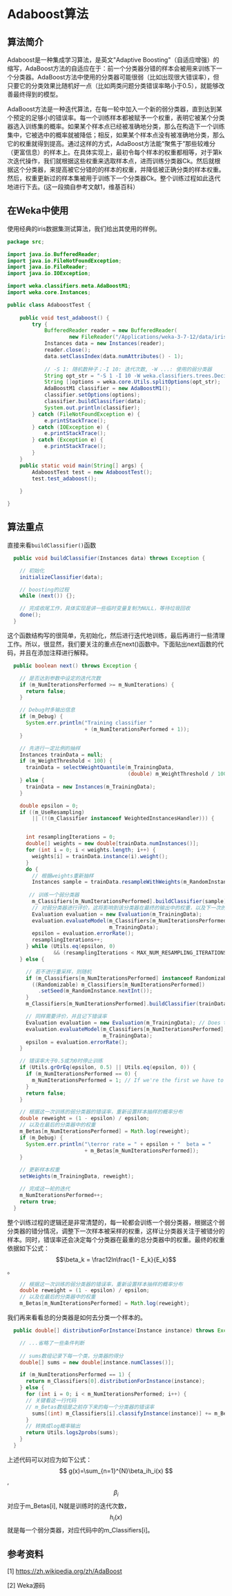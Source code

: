 # Adaboost算法
## 算法简介
Adaboost是一种集成学习算法，是英文"Adaptive Boosting"（自适应增强）的缩写，AdaBoost方法的自适应在于：前一个分类器分错的样本会被用来训练下一个分类器。AdaBoost方法中使用的分类器可能很弱（比如出现很大错误率），但只要它的分类效果比随机好一点（比如两类问题分类错误率略小于0.5），就能够改善最终得到的模型。

AdaBoost方法是一种迭代算法，在每一轮中加入一个新的弱分类器，直到达到某个预定的足够小的错误率。每一个训练样本都被赋予一个权重，表明它被某个分类器选入训练集的概率。如果某个样本点已经被准确地分类，那么在构造下一个训练集中，它被选中的概率就被降低；相反，如果某个样本点没有被准确地分类，那么它的权重就得到提高。通过这样的方式，AdaBoost方法能“聚焦于”那些较难分（更富信息）的样本上。在具体实现上，最初令每个样本的权重都相等，对于第k次迭代操作，我们就根据这些权重来选取样本点，进而训练分类器Ck。然后就根据这个分类器，来提高被它分错的的样本的权重，并降低被正确分类的样本权重。然后，权重更新过的样本集被用于训练下一个分类器Ck。整个训练过程如此迭代地进行下去。(这一段摘自参考文献1，维基百科）
## 在Weka中使用
使用经典的iris数据集测试算法，我们给出其使用的样例。

```java
package src;

import java.io.BufferedReader;
import java.io.FileNotFoundException;
import java.io.FileReader;
import java.io.IOException;

import weka.classifiers.meta.AdaBoostM1;
import weka.core.Instances;

public class AdaboostTest {
	
	public void test_adaboost() {
		try {
			BufferedReader reader = new BufferedReader(
					new FileReader("/Applications/weka-3-7-12/data/iris.arff"));
			Instances data = new Instances(reader);
			reader.close();
			data.setClassIndex(data.numAttributes() - 1);
			
			// -S 1: 随机数种子；-I 10: 迭代次数, -W ...: 使用的弱分类器
			String opt_str = "-S 1 -I 10 -W weka.classifiers.trees.DecisionStump";
			String []options = weka.core.Utils.splitOptions(opt_str);
			AdaBoostM1 classifier = new AdaBoostM1();
			classifier.setOptions(options);
			classifier.buildClassifier(data);
			System.out.println(classifier);
		} catch (FileNotFoundException e) {
			e.printStackTrace();
		} catch (IOException e) {
			e.printStackTrace();
		} catch (Exception e) {
			e.printStackTrace();
		}
	}
	public static void main(String[] args) {
		AdaboostTest test = new AdaboostTest();
		test.test_adaboost();
		
	}

}

```
## 算法重点
直接来看`buildClassifier()`函数

```java
  public void buildClassifier(Instances data) throws Exception {

    // 初始化
    initializeClassifier(data);

    // boosting的过程
    while (next()) {};

    // 完成收尾工作，具体实现是讲一些临时变量复制为NULL，等待垃圾回收
    done();
  }
```
这个函数结构写的很简单，先初始化，然后进行迭代地训练，最后再进行一些清理工作。所以，很显然，我们要关注的重点在next()函数中。下面贴出next函数的代码，并且在添加注释进行解释。

```java
  public boolean next() throws Exception {

    // 是否达到参数中设定的迭代次数
    if (m_NumIterationsPerformed >= m_NumIterations) {
      return false;
    }

    // Debug时多输出信息
    if (m_Debug) {
      System.err.println("Training classifier "
                         + (m_NumIterationsPerformed + 1));
    }

    // 先进行一定比例的抽样
    Instances trainData = null;
    if (m_WeightThreshold < 100) {
      trainData = selectWeightQuantile(m_TrainingData,
                                       (double) m_WeightThreshold / 100);
    } else {
      trainData = new Instances(m_TrainingData);
    }

    double epsilon = 0;
    if ((m_UseResampling)
        || (!(m_Classifier instanceof WeightedInstancesHandler))) {


      int resamplingIterations = 0;
      double[] weights = new double[trainData.numInstances()];
      for (int i = 0; i < weights.length; i++) {
        weights[i] = trainData.instance(i).weight();
      }
      do {
        // 根据weights重新抽样
        Instances sample = trainData.resampleWithWeights(m_RandomInstance, weights);
        
       // 训练一个弱分类器
        m_Classifiers[m_NumIterationsPerformed].buildClassifier(sample);
        // 对弱分类器进行评价，这将影响到该分类器在最终的输出中的权重，以及下一次的抽样分布函数
        Evaluation evaluation = new Evaluation(m_TrainingData); 
        evaluation.evaluateModel(m_Classifiers[m_NumIterationsPerformed],
                                 m_TrainingData);
        epsilon = evaluation.errorRate();
        resamplingIterations++;
      } while (Utils.eq(epsilon, 0)
               && (resamplingIterations < MAX_NUM_RESAMPLING_ITERATIONS));
    } else {

      // 若不进行重采样，则随机
      if (m_Classifiers[m_NumIterationsPerformed] instanceof Randomizable) {
        ((Randomizable) m_Classifiers[m_NumIterationsPerformed])
          .setSeed(m_RandomInstance.nextInt());
      }
      m_Classifiers[m_NumIterationsPerformed].buildClassifier(trainData);

      // 同样需要评价，并且记下错误率
      Evaluation evaluation = new Evaluation(m_TrainingData); // Does this need to be a copy
      evaluation.evaluateModel(m_Classifiers[m_NumIterationsPerformed],
                               m_TrainingData);
      epsilon = evaluation.errorRate();
    }

    // 错误率大于0.5或为0时停止训练
    if (Utils.grOrEq(epsilon, 0.5) || Utils.eq(epsilon, 0)) {
      if (m_NumIterationsPerformed == 0) {
        m_NumIterationsPerformed = 1; // If we're the first we have to use it
      }
      return false;
    }

    // 根据这一次训练的弱分类器的错误率，重新设置样本抽样的概率分布
    double reweight = (1 - epsilon) / epsilon;
    // 以及在最后的分类器中的权重
    m_Betas[m_NumIterationsPerformed] = Math.log(reweight);
    if (m_Debug) {
      System.err.println("\terror rate = " + epsilon + "  beta = "
                         + m_Betas[m_NumIterationsPerformed]);
    }
    
    // 更新样本权重
    setWeights(m_TrainingData, reweight);

    // 完成这一轮的迭代
    m_NumIterationsPerformed++;
    return true;
  }

```
整个训练过程的逻辑还是非常清楚的，每一轮都会训练一个弱分类器，根据这个弱分类器的错分情况，调整下一次样本被采样的权重，这样让分类器关注于被错分的样本。同时，错误率还会决定每个分类器在最重的总分类器中的权重。最终的权重依据如下公式：$$\beta_k = \frac12ln\frac{1 - E_k}{E_k}$$。

```java
    // 根据这一次训练的弱分类器的错误率，重新设置样本抽样的概率分布
    double reweight = (1 - epsilon) / epsilon;
    // 以及在最后的分类器中的权重
    m_Betas[m_NumIterationsPerformed] = Math.log(reweight);
```
我们再来看看总的分类器是如何去分类一个样本的。

```java
  public double[] distributionForInstance(Instance instance) throws Exception {

    // ...省略了一些条件判断
    
    // sums数组记录下每一个类，分类器的得分
    double[] sums = new double[instance.numClasses()];

    if (m_NumIterationsPerformed == 1) {
      return m_Classifiers[0].distributionForInstance(instance);
    } else {
      for (int i = 0; i < m_NumIterationsPerformed; i++) {
      // 关键看这一行代码
      // m_Betas数组是之前存下来的每一个分类器的错误率
        sums[(int) m_Classifiers[i].classifyInstance(instance)] += m_Betas[i];
      }
      // 转换成log概率输出
      return Utils.logs2probs(sums);
    }
  }
``` 
上述代码可以对应为如下公式：
$$ g(x)=\sum_{n=1}^{N}\beta_ih_i(x) $$, 
$$\beta_i$$对应于m\_Betas[i], N就是训练时的迭代次数，$$ h_i(x) $$就是每一个弱分类器，对应代码中的m\_Classifiers[i]。


## 参考资料
[1] https://zh.wikipedia.org/zh/AdaBoost

[2] Weka源码
